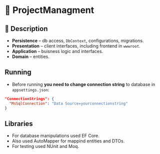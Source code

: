# 📁 ProjectManagment

## 📌 Description
- **Persistence** – db access, `DbContext`, configurations, migrations.
- **Presentation** – client interfaces, including frontend in `wwwroot`.
- **Application** – buisness logic and interfaces.
- **Domain** – entities.

## Running

- Before running **you need to change connection string** to database in `appsettings.json`:

```json
"ConnectionStrings": {
  "MsSqlConnection": "Data Source=yourconnectionstring"
}
```

## Libraries

- For database manipulations used EF Core.
- Also used AutoMapper for mappind entities and DTOs.
- For testing used NUnit and Moq.
